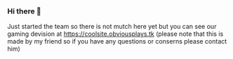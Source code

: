 ### Hi there 👋
Just started the team so there is not mutch here yet but you can see our gaming devision at https://coolsite.obviousplays.tk 
(please note that this is made by my friend so if you have any questions or conserns please contact him)
<!--
**ObviousTeam/obviousteam** is a ✨ _special_ ✨ repository because its `README.md` (this file) appears on your GitHub profile.

Here are some ideas to get you started:

- 🔭 I’m currently working on ...
- 🌱 I’m currently learning ...
- 👯 I’m looking to collaborate on ...
- 🤔 I’m looking for help with ...
- 💬 Ask me about ...
- 📫 How to reach me: ...
- 😄 Pronouns: ...
- ⚡ Fun fact: ...
-->
